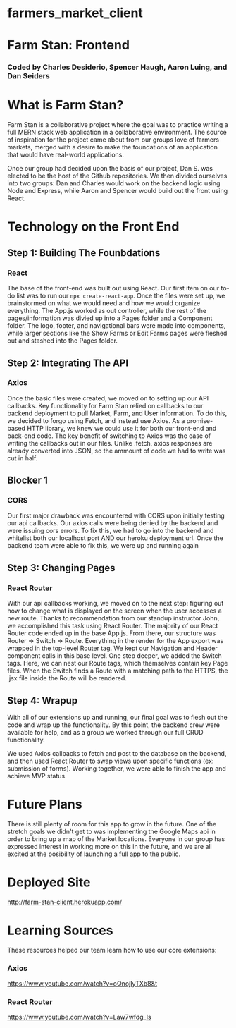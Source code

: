 # farmers_market_client
# Farm Stan: Frontend
### Coded by Charles Desiderio, Spencer Haugh, Aaron Luing, and Dan Seiders

# What is Farm Stan?

Farm Stan is a collaborative project where the goal was to practice writing a full MERN stack web application in a collaborative environment.  The source of inspiration for the project came about from our groups love of farmers markets, merged with a desire to make the foundations of an application that would have real-world applications.

Once our group had decided upon the basis of our project, Dan S. was elected to be the host of the Github repositories.  We then divided ourselves into two groups:  Dan and Charles would work on the backend logic using Node and Express, while Aaron and Spencer would build out the front using React.

# Technology on the Front End
## Step 1: Building The Founbdations
### React
The base of the front-end was built out using React.  Our first item on our to-do list was to run our `npx create-react-app`.  Once the files were set up, we brainstormed on what we would need and how we would organize everything.
The App.js worked as out controller, while the rest of the pages/information was divied up into a Pages folder and a Component folder.  The logo, footer, and navigational bars were made into components, while larger sections like the Show Farms or Edit Farms pages were fleshed out and stashed into the Pages folder.

## Step 2: Integrating The API 
### Axios
Once the basic files were created, we moved on to setting up our API callbacks.  Key functionality for Farm Stan relied on callbacks to our backend deployment to pull Market, Farm, and User information.  To do this, we decided to forgo using Fetch, and instead use Axios.  As a promise-based HTTP library, we knew we could use it for both our front-end and back-end code.  The key benefit of switching to Axios was the ease of writing the callbacks out in our files.  Unlike .fetch, axios responses are already converted into JSON, so the ammount of code we had to write was cut in half.

## Blocker 1
### CORS
Our first major drawback was encountered with CORS upon initially testing our api callbacks.  Our axios calls were being denied by the backend and were issuing cors errors.  To fix this, we had to go into the backend and whitelist both our localhost port AND our heroku deployment url.  Once the backend team were able to fix this, we were up and running again

## Step 3: Changing Pages
### React Router
With our api callbacks working, we moved on to the next step: figuring out how to change what is displayed on the screen when the user accesses a new route.  Thanks to recommendation from our standup instructor John, we accomplished this task using React Router.
The majority of our React Router code ended up in the base App.js.  From there, our structure was Router => Switch => Route.  Everything in the render for the App export was wrapped in the top-level Router tag.  We kept our Navigation and Header component calls in this base level.  One step deeper, we added the Switch tags.  Here, we can nest our Route tags, which themselves contain key Page files.  When the Switch finds a Route with a matching path to the HTTPS, the .jsx file inside the Route will be rendered.

## Step 4: Wrapup

With all of our extensions up and running, our final goal was to flesh out the code and wrap up the functionality.  By this point, the backend crew were available for help, and as a group we worked through our full CRUD functionality.

We used Axios callbacks to fetch and post to the database on the backend, and then used React Router to swap views upon specific functions (ex: submission of forms).  Working together, we were able to finish the app and achieve MVP status.

# Future Plans
There is still plenty of room for this app to grow in the future.  One of the stretch goals we didn't get to was implementing the Google Maps api in order to bring up a map of the Market locations.  Everyone in our group has expressed interest in working more on this in the future, and we are all excited at the posibility of launching a full app to the public.

# Deployed Site
http://farm-stan-client.herokuapp.com/
# Learning Sources
These resources helped our team learn how to use our core extensions:
### Axios
https://www.youtube.com/watch?v=oQnojIyTXb8&t
### React Router
https://www.youtube.com/watch?v=Law7wfdg_ls